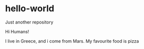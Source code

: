 # hello-world
Just another repository

Hi Humans!

I live in Greece, and i come from Mars.
My favourite food is pizza
